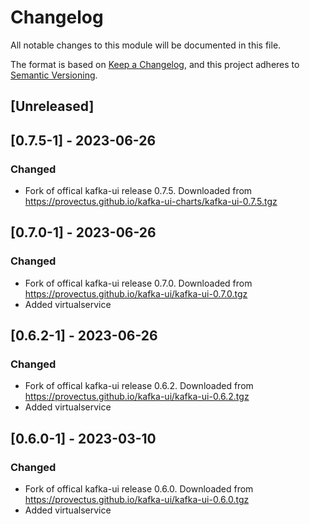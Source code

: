 # Changelog

All notable changes to this module will be documented in this file.

The format is based on [Keep a Changelog](https://keepachangelog.com/en/1.0.0/),
and this project adheres to [Semantic Versioning](https://semver.org/spec/v2.0.0.html).

## [Unreleased]

## [0.7.5-1] - 2023-06-26
### Changed
- Fork of offical kafka-ui release 0.7.5. Downloaded from https://provectus.github.io/kafka-ui-charts/kafka-ui-0.7.5.tgz

## [0.7.0-1] - 2023-06-26
### Changed
- Fork of offical kafka-ui release 0.7.0. Downloaded from https://provectus.github.io/kafka-ui/kafka-ui-0.7.0.tgz
- Added virtualservice

## [0.6.2-1] - 2023-06-26
### Changed
- Fork of offical kafka-ui release 0.6.2. Downloaded from https://provectus.github.io/kafka-ui/kafka-ui-0.6.2.tgz
- Added virtualservice

## [0.6.0-1] - 2023-03-10
### Changed
- Fork of offical kafka-ui release 0.6.0. Downloaded from https://provectus.github.io/kafka-ui/kafka-ui-0.6.0.tgz
- Added virtualservice
